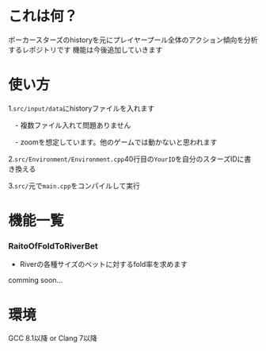 # これは何？
ポーカースターズのhistoryを元にプレイヤープール全体のアクション傾向を分析するレポジトリです
機能は今後追加していきます

# 使い方
1.`src/input/data`にhistoryファイルを入れます

　- 複数ファイル入れて問題ありません
 
　- zoomを想定しています。他のゲームでは動かないと思われます

2.`src/Environment/Environment.cpp`40行目の`YourID`を自分のスターズIDに書き換える

3.`src/`元で`main.cpp`をコンパイルして実行

# 機能一覧
### RaitoOfFoldToRiverBet
* Riverの各種サイズのベットに対するfold率を求めます

comming soon...

# 環境
GCC 8.1以降 or Clang 7以降
